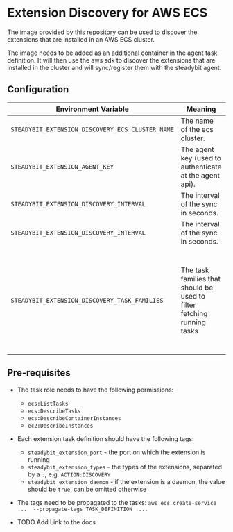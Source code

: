 # Extension Discovery for AWS ECS

The image provided by this repository can be used to discover the extensions that are installed in an AWS ECS cluster.

The image needs to be added as an additional container in the agent task definition. It will then use the aws sdk to
discover the extensions that are installed in the cluster and will sync/register them with the steadybit agent.


## Configuration

| Environment Variable                             | Meaning                                                                | required | default                                                                                                                     |
|--------------------------------------------------|------------------------------------------------------------------------|----------|-----------------------------------------------------------------------------------------------------------------------------|
| `STEADYBIT_EXTENSION_DISCOVERY_ECS_CLUSTER_NAME` | The name of the ecs cluster.                                           | yes      |                                                                                                                             |
| `STEADYBIT_EXTENSION_AGENT_KEY`                  | The agent key (used to authenticate at the agent api).                 | yes      |                                                                                                                             |
| `STEADYBIT_EXTENSION_DISCOVERY_INTERVAL`         | The interval of the sync in seconds.                                   | no       | 30                                                                                                                          |
| `STEADYBIT_EXTENSION_DISCOVERY_INTERVAL`         | The interval of the sync in seconds.                                   | no       | 30                                                                                                                          |
| `STEADYBIT_EXTENSION_DISCOVERY_TASK_FAMILIES`    | The task families that should be used to filter fetching running tasks | no       | steadybit-extension-host,<br/>steadybit-extension-container,<br/>steadybit-extension-http,<br/>steadybit-extension-aws<br/> |


## Pre-requisites

- The task role needs to have the following permissions:
  - `ecs:ListTasks`
  - `ecs:DescribeTasks`
  - `ecs:DescribeContainerInstances`
  - `ec2:DescribeInstances`
- Each extension task definition should have the following tags:
  - `steadybit_extension_port` - the port on which the extension is running
  - `steadybit_extension_types` - the types of the extensions, separated by a `:`, e.g. `ACTION:DISCOVERY`
  - `steadybit_extension_daemon` - if the extension is a daemon, the value should be `true`, can be omitted otherwise
- The tags need to be propagated to the tasks: `aws ecs create-service ...  --propagate-tags TASK_DEFINITION ....`

- TODO Add Link to the docs